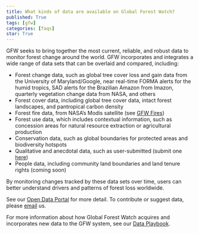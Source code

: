 ```yaml
---
title: What kinds of data are available on Global Forest Watch?
published: True
tags: [gfw]
categories: [faqs]
star: True
---
```


<p>GFW seeks to bring together the most current, reliable, and robust data to monitor forest change around the world. GFW incorporates and integrates a wide range of data sets that can be overlaid and compared, including:</p>

<ul>
	<li>Forest change data, such as global tree cover loss and gain data from the University of Maryland/Google, near real-time FORMA alerts for the humid tropics, SAD alerts for the Brazilian Amazon from Imazon, quarterly vegetation change data from NASA, and others</li>
	<li>Forest cover data, including global tree cover data, intact forest landscapes, and pantropical carbon density</li>
	<li>Forest fire data, from NASA’s Modis satellite (see <a href='http://www.fires.globalforestwatch.org' target='_blank'>GFW Fires</a>)</li>
	<li>Forest use data, which includes contextual information, such as concession areas for natural resource extraction or agricultural production</li>
	<li>Conservation data, such as global boundaries for protected areas and biodiversity hotspots</li>
	<li>Qualitative and anecdotal data, such as user-submitted (submit one <a href="/stories/new">here</a>)</li>
	<li>People data, including community land boundaries and land tenure rights (coming soon)</li>
</ul>

<p>By monitoring changes tracked by these data sets over time, users can better understand drivers and patterns of forest loss worldwide.</p>
<p>See our <a href="http://data.globalforestwatch.org/">Open Data Portal</a> for more detail. To contribute or suggest data, please <a href='mailto:gfw@wri.com'>email</a> us.</p>

<p>For more information about how Global Forest Watch acquires and incorporates new data to the GFW system, see our <a href="http://gfw.blog.s3.amazonaws.com/Data%20Playbook/GFW%20Data%20Playbook%20v3.pdf" target="_blank">Data Playbook</a>.</p>